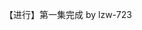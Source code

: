 <!--
 * @Author: your name
 * @Date: 2020-04-07 10:50:46
 * @LastEditTime: 2020-04-07 11:00:05
 * @LastEditors: your name
 * @Description: In User Settings Edit
 * @FilePath: \字幕\EDATRIBE-SUBS\[A018]Charlotte\README.md
 -->
【进行】第一集完成 by lzw-723